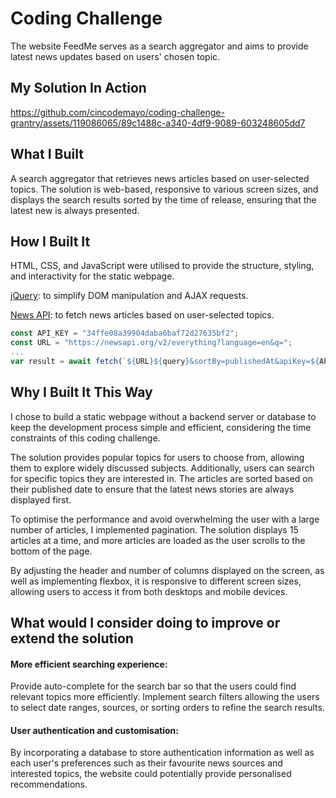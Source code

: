 # Coding Challenge
The website FeedMe serves as a search aggregator and aims to provide latest news updates based on users' chosen topic. 

## My Solution In Action
https://github.com/cincodemayo/coding-challenge-grantry/assets/119086065/89c1488c-a340-4df9-9089-603248605dd7


## What I Built
A search aggregator that retrieves news articles based on user-selected topics. The solution is web-based, responsive to various screen sizes, and displays the search results sorted by the time of release, ensuring that the latest new is always presented.

## How I Built It
HTML, CSS, and JavaScript were utilised to provide the structure, styling, and interactivity for the static webpage.

[jQuery](https://jquery.com/): to simplify DOM manipulation and AJAX requests.

[News API](https://newsapi.org/): to fetch news articles based on user-selected topics.
```javascript
const API_KEY = "34ffe08a39904daba6baf72d27635bf2";
const URL = "https://newsapi.org/v2/everything?language=en&q=";
...
var result = await fetch(`${URL}${query}&sortBy=publishedAt&apiKey=${API_KEY}`);
```

## Why I Built It This Way
I chose to build a static webpage without a backend server or database to keep the development process simple and efficient, considering the time constraints of this coding challenge.

The solution provides popular topics for users to choose from, allowing them to explore widely discussed subjects. Additionally, users can search for specific topics they are interested in. The articles are sorted based on their published date to ensure that the latest news stories are always displayed first.

To optimise the performance and avoid overwhelming the user with a large number of articles, I implemented pagination. The solution displays 15 articles at a time, and more articles are loaded as the user scrolls to the bottom of the page.

By adjusting the header and number of columns displayed on the screen, as well as implementing flexbox, it is responsive to different screen sizes, allowing users to access it from both desktops and mobile devices.

## What would I consider doing to improve or extend the solution
#### More efficient searching experience:
Provide auto-complete for the search bar so that the users could find relevant topics more efficiently.
Implement search filters allowing the users to select date ranges, sources, or sorting orders to refine the search results.

#### User authentication and customisation:
By incorporating a database to store authentication information as well as each user's preferences such as their favourite news sources and interested topics, the website could potentially provide personalised recommendations.
